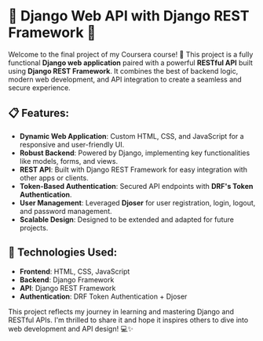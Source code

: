 # 🌟 Django Web API with Django REST Framework 🌟

Welcome to the final project of my Coursera course! 🚀 This project is a fully functional **Django web application** paired with a powerful **RESTful API** built using **Django REST Framework**. It combines the best of backend logic, modern web development, and API integration to create a seamless and secure experience.

## 📋 Features:
- **Dynamic Web Application**: Custom HTML, CSS, and JavaScript for a responsive and user-friendly UI.
- **Robust Backend**: Powered by Django, implementing key functionalities like models, forms, and views.
- **REST API**: Built with Django REST Framework for easy integration with other apps or clients.
- **Token-Based Authentication**: Secured API endpoints with **DRF's Token Authentication**.
- **User Management**: Leveraged **Djoser** for user registration, login, logout, and password management.
- **Scalable Design**: Designed to be extended and adapted for future projects.

## 🚀 Technologies Used:
- **Frontend**: HTML, CSS, JavaScript
- **Backend**: Django Framework
- **API**: Django REST Framework
- **Authentication**: DRF Token Authentication + Djoser

This project reflects my journey in learning and mastering Django and RESTful APIs. I'm thrilled to share it and hope it inspires others to dive into web development and API design! 💻✨
